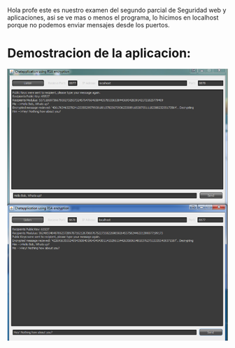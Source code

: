 Hola profe este es nuestro examen del segundo parcial de Seguridad web y aplicaciones, asi se ve mas o menos el programa, lo hicimos en localhost porque no podemos enviar mensajes desde los puertos.

# Demostracion de la aplicacion:
![alt tag](https://github.com/HasseNasse/Chat-application-with-RSA-encryption/blob/master/.jar%20files/demo.png)
